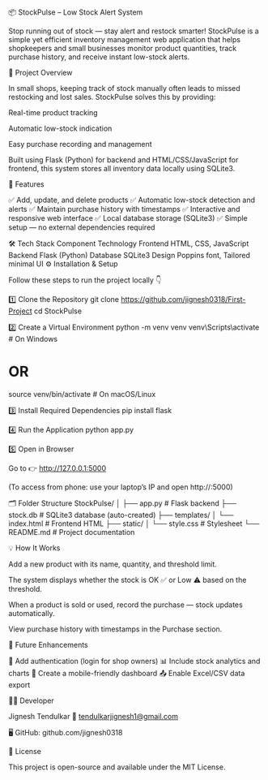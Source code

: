 📦 StockPulse – Low Stock Alert System

Stop running out of stock — stay alert and restock smarter!
StockPulse is a simple yet efficient inventory management web application that helps shopkeepers and small businesses monitor product quantities, track purchase history, and receive instant low-stock alerts.

🧠 Project Overview

In small shops, keeping track of stock manually often leads to missed restocking and lost sales.
StockPulse solves this by providing:

Real-time product tracking

Automatic low-stock indication

Easy purchase recording and management

Built using Flask (Python) for backend and HTML/CSS/JavaScript for frontend, this system stores all inventory data locally using SQLite3.

🚀 Features

✅ Add, update, and delete products
✅ Automatic low-stock detection and alerts
✅ Maintain purchase history with timestamps
✅ Interactive and responsive web interface
✅ Local database storage (SQLite3)
✅ Simple setup — no external dependencies required

🛠️ Tech Stack
Component	Technology
Frontend	HTML, CSS, JavaScript
Backend	Flask (Python)
Database	SQLite3
Design	Poppins font, Tailored minimal UI
⚙️ Installation & Setup

Follow these steps to run the project locally 👇

1️⃣ Clone the Repository
git clone https://github.com/jignesh0318/First-Project
cd StockPulse

2️⃣ Create a Virtual Environment
python -m venv venv
venv\Scripts\activate    # On Windows
# OR
source venv/bin/activate # On macOS/Linux

3️⃣ Install Required Dependencies
pip install flask

4️⃣ Run the Application
python app.py

5️⃣ Open in Browser

Go to 👉 http://127.0.0.1:5000

(To access from phone: use your laptop’s IP and open http://<your-laptop-ip>:5000)

🗂️ Folder Structure
StockPulse/
│
├── app.py                # Flask backend
├── stock.db              # SQLite3 database (auto-created)
├── templates/
│   └── index.html        # Frontend HTML
├── static/
│   └── style.css         # Stylesheet
└── README.md             # Project documentation

💡 How It Works

Add a new product with its name, quantity, and threshold limit.

The system displays whether the stock is OK ✅ or Low ⚠️ based on the threshold.

When a product is sold or used, record the purchase — stock updates automatically.

View purchase history with timestamps in the Purchase section.

🧩 Future Enhancements

🚀 Add authentication (login for shop owners)
📊 Include stock analytics and charts
📱 Create a mobile-friendly dashboard
📤 Enable Excel/CSV data export

👨‍💻 Developer

Jignesh Tendulkar
📧 tendulkarjignesh1@gmail.com

🖥️ GitHub: github.com/jignesh0318

📝 License

This project is open-source and available under the MIT License.
